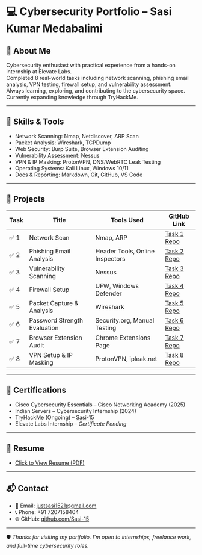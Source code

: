 
# 💻 Cybersecurity Portfolio – Sasi Kumar Medabalimi

## 🔐 About Me
Cybersecurity enthusiast with practical experience from a hands-on internship at Elevate Labs.  
Completed 8 real-world tasks including network scanning, phishing email analysis, VPN testing, firewall setup, and vulnerability assessment.  
Always learning, exploring, and contributing to the cybersecurity space. Currently expanding knowledge through TryHackMe.

---

## 🧠 Skills & Tools

- Network Scanning: Nmap, Netdiscover, ARP Scan
- Packet Analysis: Wireshark, TCPDump
- Web Security: Burp Suite, Browser Extension Auditing
- Vulnerability Assessment: Nessus
- VPN & IP Masking: ProtonVPN, DNS/WebRTC Leak Testing
- Operating Systems: Kali Linux, Windows 10/11
- Docs & Reporting: Markdown, Git, GitHub, VS Code

---

## 📁 Projects

| Task | Title | Tools Used | GitHub Link |
|------|-------|------------|-------------|
| ✅ 1 | Network Scan | Nmap, ARP | [Task 1 Repo](https://github.com/Sasi-15/Task1-Network-Scan) |
| ✅ 2 | Phishing Email Analysis | Header Tools, Online Inspectors | [Task 2 Repo](https://github.com/Sasi-15/Task2-Phishing-Analysis) |
| ✅ 3 | Vulnerability Scanning | Nessus | [Task 3 Repo](https://github.com/Sasi-15/Task3-Vulnerability-Scan) |
| ✅ 4 | Firewall Setup | UFW, Windows Defender | [Task 4 Repo](https://github.com/Sasi-15/Task4-Firewall-Setup-Use) |
| ✅ 5 | Packet Capture & Analysis | Wireshark | [Task 5 Repo](https://github.com/Sasi-15/Task5-packet-analysis) |
| ✅ 6 | Password Strength Evaluation | Security.org, Manual Testing | [Task 6 Repo](https://github.com/Sasi-15/Task6-Passwords-Evalution) |
| ✅ 7 | Browser Extension Audit | Chrome Extensions Page | [Task 7 Repo](https://github.com/Sasi-15/Task7-Browser-Extensions) |
| ✅ 8 | VPN Setup & IP Masking | ProtonVPN, ipleak.net | [Task 8 Repo](https://github.com/Sasi-15/Task8-VPN-IP-Masking) |

---

## 📜 Certifications

- Cisco Cybersecurity Essentials – Cisco Networking Academy (2025)
- Indian Servers – Cybersecurity Internship (2024)
- TryHackMe (Ongoing) – [Sasi-15](https://tryhackme.com/p/Sasi-15)
- Elevate Labs Internship – *Certificate Pending*

---

## 📄 Resume

- [Click to View Resume (PDF)](https://drive.google.com/file/d/1RaULKl9NMc39DlN2U-MsK_0XlMlAAm8o/view)

---

## 📬 Contact

- 📧 Email: justsasi1521@gmail.com  
- 📞 Phone: +91 7207158404  
- 🌐 GitHub: [github.com/Sasi-15](https://github.com/Sasi-15)

---

🛡️ *Thanks for visiting my portfolio. I'm open to internships, freelance work, and full-time cybersecurity roles.*  
